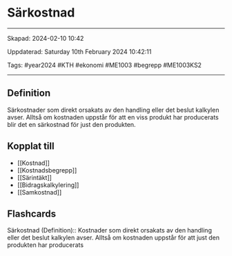 # Särkostnad

---

Skapad: 2024-02-10 10:42

Uppdaterad: Saturday 10th February 2024 10:42:11

Tags: #year2024 #KTH #ekonomi #ME1003 #begrepp #ME1003KS2

---

## Definition

Särkostnader som direkt orsakats av den handling eller det beslut kalkylen avser. Alltså om kostnaden uppstår för att en viss produkt har producerats blir det en särkostnad för just den produkten.

## Kopplat till

- [[Kostnad]]
- [[Kostnadsbegrepp]]
- [[Särintäkt]]
- [[Bidragskalkylering]]
- [[Samkostnad]]

## Flashcards

Särkostnad (Definition):: Kostnader som direkt orsakats av den handling eller det beslut kalkylen avser. Alltså om kostnaden uppstår för att just den produkten har producerats
